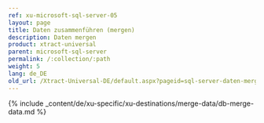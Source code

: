 ```yaml
---
ref: xu-microsoft-sql-server-05
layout: page
title: Daten zusammenführen (mergen)
description: Daten mergen
product: xtract-universal
parent: microsoft-sql-server
permalink: /:collection/:path
weight: 5
lang: de_DE
old_url: /Xtract-Universal-DE/default.aspx?pageid=sql-server-daten-mergen
---
```


{% include _content/de/xu-specific/xu-destinations/merge-data/db-merge-data.md  %}